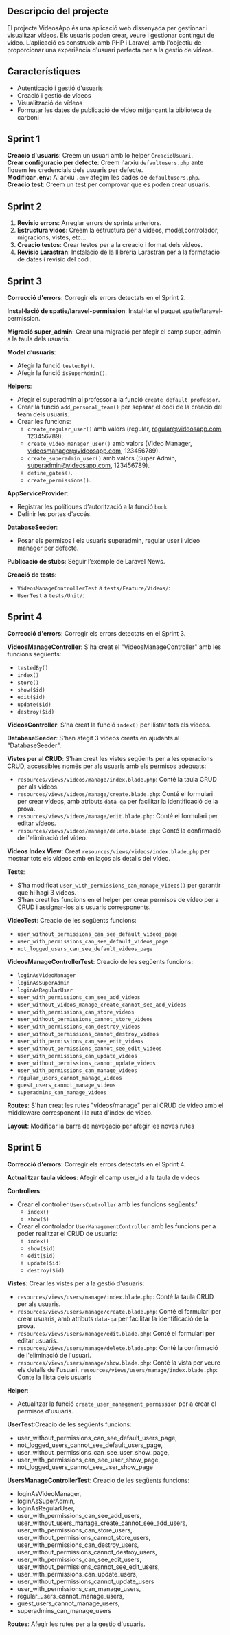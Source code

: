 ## Descripcio del projecte
El projecte VideosApp és una aplicació web dissenyada per gestionar i visualitzar vídeos. Els usuaris poden crear, veure i gestionar contingut de vídeo. L'aplicació es construeix amb PHP i Laravel, amb l'objectiu de proporcionar una experiència d'usuari perfecta per a la gestió de vídeos.

## Característiques
- Autenticació i gestió d'usuaris
- Creació i gestió de vídeos
- Visualització de vídeos
- Formatar les dates de publicació de vídeo mitjançant la biblioteca de carboni

## Sprint 1
**Creacio d'usuaris**: Creem un usuari amb lo helper `CreacioUsuari`.  
**Crear configuracio per defecte**: Creem l'arxiu `defaultusers.php` ante fiquem les credencials dels usuaris per defecte.  
**Modificar .env**: Al arxiu `.env` afegim les dades de `defaultusers.php`.  
**Creacio test**: Creem un test per comprovar que es poden crear usuaris.

## Sprint 2
1. **Revisio errors**: Arreglar errors de sprints anteriors.
2. **Estructura vidos**: Creem la estructura per a videos, model,controlador, migracions, vistes, etc...
3. **Creacio testos**: Crear testos per a la creacio i format dels videos.
4. **Revisio Larastran**: Instalacio de la llibreria Larastran per a la formatacio de dates i revisio del codi.

## Sprint 3
**Correcció d'errors**: Corregir els errors detectats en el Sprint 2.

**Instal·lació de spatie/laravel-permission**: Instal·lar el paquet spatie/laravel-permission.

**Migració super_admin**: Crear una migració per afegir el camp super_admin a la taula dels usuaris.

**Model d’usuaris**:
- Afegir la funció `testedBy()`.
- Afegir la funció `isSuperAdmin()`.

**Helpers**:
- Afegir el superadmin al professor a la funció `create_default_professor`.
- Crear la funció `add_personal_team()` per separar el codi de la creació del team dels usuaris.
- Crear les funcions:
    - `create_regular_user()` amb valors (regular, regular@videosapp.com, 123456789).
    - `create_video_manager_user()` amb valors (Video Manager, videosmanager@videosapp.com, 123456789).
    - `create_superadmin_user()` amb valors (Super Admin, superadmin@videosapp.com, 123456789).
    - `define_gates()`.
    - `create_permissions()`.

**AppServiceProvider**:
- Registrar les polítiques d’autorització a la funció `book`.
- Definir les portes d'accés.

**DatabaseSeeder**:
- Posar els permisos i els usuaris superadmin, regular user i video manager per defecte.

**Publicació de stubs**: Seguir l’exemple de Laravel News.

**Creació de tests**:
- `VideosManageControllerTest` a `tests/Feature/Videos/`:
- `UserTest` a `tests/Unit/`:


## Sprint 4
**Correcció d'errors**: Corregir els errors detectats en el Sprint 3.

**VideosManageController**: S'ha creat el "VideosManageController" amb les funcions següents:
- `testedBy()`
- `index()`
- `store()`
- `show($id)`
- `edit($id)`
- `update($id)`
- `destroy($id)`

**VideosController**: S'ha creat la funció `index()` per llistar tots els vídeos.

**DatabaseSeeder**: S'han afegit 3 vídeos creats en ajudants al "DatabaseSeeder".

**Vistes per al CRUD**: S'han creat les vistes següents per a les operacions CRUD, accessibles només per als usuaris amb els permisos adequats:
- `resources/views/videos/manage/index.blade.php`: Conté la taula CRUD per als vídeos.
- `resources/views/videos/manage/create.blade.php`: Conté el formulari per crear vídeos, amb atributs `data-qa` per facilitar la identificació de la prova.
- `resources/views/videos/manage/edit.blade.php`: Conté el formulari per editar vídeos.
- `resources/views/videos/manage/delete.blade.php`: Conté la confirmació de l'eliminació del vídeo.

**Videos Index View**: Creat `resources/views/videos/index.blade.php` per mostrar tots els vídeos amb enllaços als detalls del vídeo.

**Tests**:
- S'ha modificat `user_with_permissions_can_manage_videos()` per garantir que hi hagi 3 vídeos.
- S'han creat les funcions en el helper per crear permisos de vídeo per a CRUD i assignar-los als usuaris corresponents.

**VideoTest**: Creacio de les següents funcions:
- `user_without_permissions_can_see_default_videos_page`
- `user_with_permissions_can_see_default_videos_page`
- `not_logged_users_can_see_default_videos_page`

**VideosManageControllerTest**: Creacio de les següents funcions:
- `loginAsVideoManager`
- `loginAsSuperAdmin`
- `loginAsRegularUser`
- `user_with_permissions_can_see_add_videos`
- `user_without_videos_manage_create_cannot_see_add_videos`
- `user_with_permissions_can_store_videos`
- `user_without_permissions_cannot_store_videos`
- `user_with_permissions_can_destroy_videos`
- `user_without_permissions_cannot_destroy_videos`
- `user_with_permissions_can_see_edit_videos`
- `user_without_permissions_cannot_see_edit_videos`
- `user_with_permissions_can_update_videos`
- `user_without_permissions_cannot_update_videos`
- `user_with_permissions_can_manage_videos`
- `regular_users_cannot_manage_videos`
- `guest_users_cannot_manage_videos`
- `superadmins_can_manage_videos`

**Routes**: S'han creat les rutes "vídeos/manage" per al CRUD de vídeo amb el middleware corresponent i la ruta d'índex de vídeo.

**Layout**: Modificar  la barra de navegacio per afegir les noves rutes


## Sprint 5
**Correcció d'errors**: Corregir els errors detectats en el Sprint 4.

**Actualitzar taula videos**: Afegir el camp user_id a la taula de videos

**Controllers**:
- Crear el controller `UsersController` amb les funcions següents:'
  - `index()`
  - `show($)`
- Crear el controlador `UserManagementController` amb les funcions per a poder realitzar el CRUD de usuaris:
  - `index()`
  - `show($id)`
  - `edit($id)`
  - `update($id)`
  - `destroy($id)`

**Vistes**: Crear les vistes per a la gestió d'usuaris:
- `resources/views/users/manage/index.blade.php`: Conté la taula CRUD per als usuaris.
- `resources/views/users/manage/create.blade.php`: Conté el formulari per crear usuaris, amb atributs `data-qa` per facilitar la identificació de la prova.
- `resources/views/users/manage/edit.blade.php`: Conté el formulari per editar usuaris.
- `resources/views/users/manage/delete.blade.php`: Conté la confirmació de l'eliminació de l'usuari.
- `resources/views/users/manage/show.blade.php`: Conté la vista per veure els detalls de l'usuari.
`resources/views/users/manage/index.blade.php`: Conte la llista dels usuaris

**Helper**:
- Actualitzar la funció `create_user_management_permission` per a crear el permisos d'usuaris.

**UserTest**:Creacio de les següents funcions:
- user_without_permissions_can_see_default_users_page,
- not_logged_users_cannot_see_default_users_page,
- user_without_permissions_can_see_user_show_page,
- user_with_permissions_can_see_user_show_page,
- not_logged_users_cannot_see_user_show_page

**UsersManageControllerTest**: Creacio de les següents funcions:
- loginAsVideoManager,
- loginAsSuperAdmin,
- loginAsRegularUser,
- user_with_permissions_can_see_add_users, user_without_users_manage_create_cannot_see_add_users,  user_with_permissions_can_store_users,   user_without_permissions_cannot_store_users,  user_with_permissions_can_destroy_users, user_without_permissions_cannot_destroy_users,
- user_with_permissions_can_see_edit_users,  user_without_permissions_cannot_see_edit_users,  
- user_with_permissions_can_update_users,
- user_without_permissions_cannot_update_users
- user_with_permissions_can_manage_users,
- regular_users_cannot_manage_users,
- guest_users_cannot_manage_users,
- superadmins_can_manage_users

**Routes**: Afegir les rutes per a la gestio d'usuaris.
